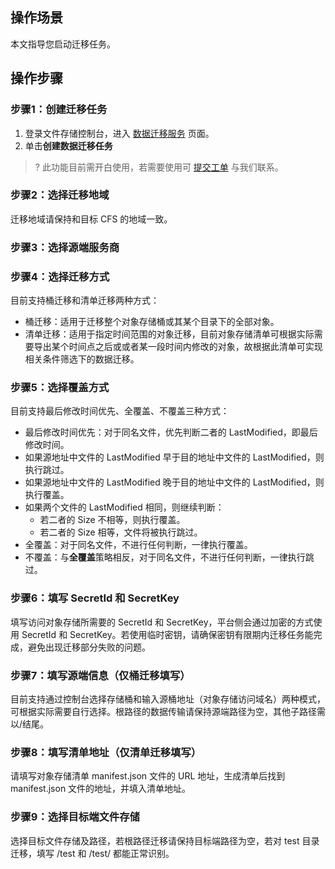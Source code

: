 ## 操作场景

本文指导您启动迁移任务。

## 操作步骤

### 步骤1：创建迁移任务

1. 登录文件存储控制台，进入  [数据迁移服务](https://console.cloud.tencent.com/cfs/migration?rid=8) 页面。
2. 单击**创建数据迁移任务**

>? 此功能目前需开白使用，若需要使用可 [提交工单](https://console.tencentcloud.com/workorder/category) 与我们联系。
>

### 步骤2：选择迁移地域

迁移地域请保持和目标 CFS 的地域一致。


### 步骤3：选择源端服务商




### 步骤4：选择迁移方式


目前支持桶迁移和清单迁移两种方式：
- 桶迁移：适用于迁移整个对象存储桶或其某个目录下的全部对象。
- 清单迁移：适用于指定时间范围的对象迁移，目前对象存储清单可根据实际需要导出某个时间点之后或或者某一段时间内修改的对象，故根据此清单可实现相关条件筛选下的数据迁移。

### 步骤5：选择覆盖方式


目前支持最后修改时间优先、全覆盖、不覆盖三种方式：
- 最后修改时间优先：对于同名文件，优先判断二者的 LastModified，即最后修改时间。
 - 如果源地址中文件的 LastModified 早于目的地址中文件的 LastModified，则执行跳过。
 - 如果源地址中文件的 LastModified 晚于目的地址中文件的 LastModified，则执行覆盖。
 - 如果两个文件的 LastModified 相同，则继续判断：
   - 若二者的 Size 不相等，则执行覆盖。
   - 若二者的 Size 相等，文件将被执行跳过。 
- 全覆盖：对于同名文件，不进行任何判断，一律执行覆盖。
- 不覆盖：与**全覆盖**策略相反，对于同名文件，不进行任何判断，一律执行跳过。

### 步骤6：填写 SecretId 和 SecretKey


填写访问对象存储所需要的 SecretId 和 SecretKey，平台侧会通过加密的方式使用 SecretId 和 SecretKey。若使用临时密钥，请确保密钥有限期内迁移任务能完成，避免出现迁移部分失败的问题。

### 步骤7：填写源端信息（仅桶迁移填写）


目前支持通过控制台选择存储桶和输入源桶地址（对象存储访问域名）两种模式，可根据实际需要自行选择。根路径的数据传输请保持源端路径为空，其他子路径需以/结尾。

### 步骤8：填写清单地址（仅清单迁移填写）

请填写对象存储清单 manifest.json 文件的 URL 地址，生成清单后找到 manifest.json 文件的地址，并填入清单地址。

### 步骤9：选择目标端文件存储


选择目标文件存储及路径，若根路径迁移请保持目标端路径为空，若对 test 目录迁移，填写 /test 和 /test/ 都能正常识别。
